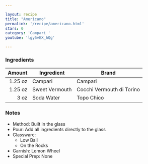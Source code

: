 ```yaml
---

layout: recipe
title: "Americano"
permalink: '/recipe/americano.html'
stars: 0
category: 'Campari '
youtube: 'lgy6vEX_hQg'

---
```


### Ingredients

| Amount  | Ingredient         | Brand                              |
| ------: | -------------- | ---------------------------------- |
| 1.25 oz | Campari        | Campari                            |
| 1.25 oz | Sweet Vermouth | Cocchi Vermouth di Torino          |
|    3 oz | Soda Water     | Topo Chico  |

### Notes

- Method: Built in the glass
- Pour: Add all ingredients directly to the glass
- Glassware: 
    - Low Ball
    - On the Rocks
- Garnish: Lemon Wheel
- Special Prep: None

